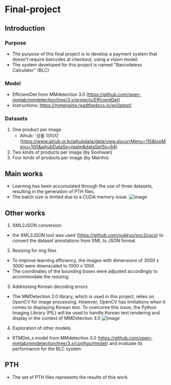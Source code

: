 # Final-project
## Introduction
### Purpose
- The purpose of this final project is to develop a payment system that doesn't require barcodes at checkout, using a vision model.
- The system developed for this project is named "Barcodeless Calculator" (BLC)

### Model
- EfficientDet from MMdetection 3.0 (https://github.com/open-mmlab/mmdetection/tree/3.x/projects/EfficientDet)
- Instructions: https://mmengine.readthedocs.io/en/latest/
### Datasets 
1) One product per image
   - AIhub: '상품 이미지' 
    (https://www.aihub.or.kr/aihubdata/data/view.docurrMenu=115&topMenu=100&aihubDataSe=realm&dataSetSn=64)
2) Two kinds of products per image (by Soohwan)
3) Four kinds of products per image (by Mainho)

## Main works
- Learning has been accumulated through the use of three datasets, resulting in the generation of PTH files.
- The batch size is limited due to a CUDA memory issue. 
![image](https://github.com/HyojungKim2022/Final-project/assets/128121364/a7266f4b-875e-4c6a-b8d4-4461b697702f)


## Other works
1) XML2JSON conversion
- the XML2JSON tool was used (https://github.com/yukkyo/voc2coco) to convert the dataset annotations from XML to JSON format.


2) Resizing for img files
- To improve learning efficiency, the images with dimensions of 3000 x 3000 were downscaled to 1000 x 1000.
- The coordinates of the bounding boxes were adjusted accordingly to accommodate the resizing.

3) Addressing Korean decoding errors
- The MMDetection 3.0 library, which is used in this project, relies on OpenCV for image processing. However, OpenCV has limitations when it comes to displaying Korean text. To overcome this issue, the Python Imaging Library (PIL) will be used to handle Korean text rendering and display in the context of MMDetection 3.0
![image](https://github.com/HyojungKim2022/Final-project/assets/128121364/f445d26e-1043-4edf-89ac-a29e2009b105)




4) Exploration of other models
- RTMDet_s model from MMdetection 3.0 (https://github.com/open-mmlab/mmdetection/tree/3.x/configs/rtmdet) and evaluate its performance for the BLC system

## PTH
- The set of PTH files represents the results of this work.
